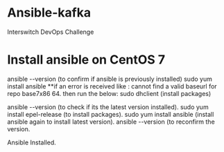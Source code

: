 # Ansible-kafka
Interswitch DevOps Challenge


Install ansible on CentOS 7
===============
ansible --version (to confirm if ansible is previously installed)
sudo yum install ansible
**if an error is received like : cannot find a valid baseurl for repo base7x86 64. then run the below:
sudo dhclient (install packages)

ansible --version (to check if its the latest version installed).
sudo yum install epel-release (to install packages).
sudo yum install ansible (install ansible again to install latest version).
ansible --version (to reconfirm the version.

Ansible Installed.
